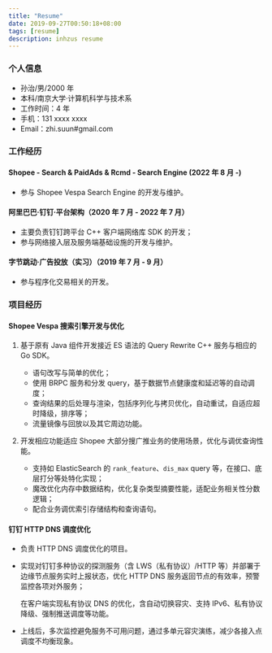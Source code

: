 ```yaml
---
title: "Resume"
date: 2019-09-27T00:50:18+08:00
tags: [resume]
description: inhzus resume
---
```


### 个人信息

- 孙治/男/2000 年
- 本科/南京大学·计算机科学与技术系
- 工作时间：4 年
- 手机：131 xxxx xxxx
- Email：zhi.suun#gmail.com

### 工作经历

#### Shopee - Search & PaidAds & Rcmd - Search Engine (2022 年 8 月 -)

- 参与 Shopee Vespa Search Engine 的开发与维护。

#### 阿里巴巴·钉钉·平台架构（2020 年 7 月 - 2022 年 7 月）

- 主要负责钉钉跨平台 C++ 客户端网络库 SDK 的开发；
- 参与网络接入层及服务端基础设施的开发与维护。

#### 字节跳动·广告投放（实习）（2019 年 7 月 - 9 月）

- 参与程序化交易相关的开发。

### 项目经历

#### Shopee Vespa 搜索引擎开发与优化

1. 基于原有 Java 组件开发接近 ES 语法的 Query Rewrite C++ 服务与相应的 Go SDK。

   - 语句改写与简单的优化；
   - 使用 BRPC 服务和分发 query，基于数据节点健康度和延迟等的自动调度；
   - 查询结果的后处理与渲染，包括序列化与拷贝优化，自动重试，自适应超时降级，排序等；
   - 流量镜像与回放以及其它周边功能。

2. 开发相应功能适应 Shopee 大部分搜广推业务的使用场景，优化与调优查询性能。

   - 支持如 ElasticSearch 的 `rank_feature`、`dis_max` query 等，在接口、底层打分等处特化实现；
   - 魔改优化内存中数据结构，优化复杂类型摘要性能，适配业务相关性分数逻辑；
   - 配合业务调优索引存储结构和查询语句。

#### 钉钉 HTTP DNS 调度优化

- 负责 HTTP DNS 调度优化的项目。

- 实现对钉钉多种协议的探测服务（含 LWS（私有协议）/HTTP 等）并部署于边缘节点服务实时上报状态，优化 HTTP DNS 服务返回节点的有效率，预警监控各项对外服务；

  在客户端实现私有协议 DNS 的优化，含自动切换容灾、支持 IPv6、私有协议降级、强制推送调度等功能。

- 上线后，多次监控避免服务不可用问题，通过多单元容灾演练，减少各接入点调度不均衡现象。
